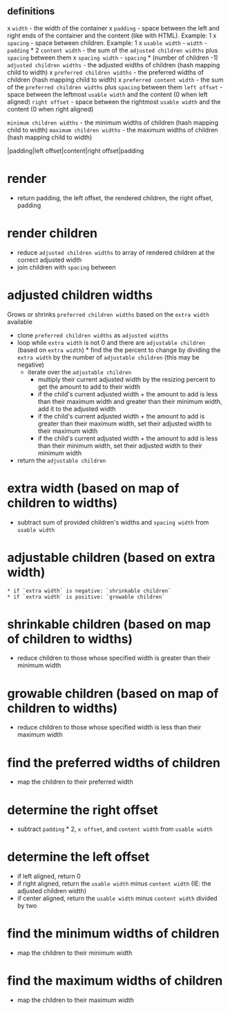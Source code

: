 ## definitions

x `width` - the width of the container
x `padding` - space between the left and right ends of the container and the content (like with HTML). Example: 1
x `spacing` - space between children. Example: 1
x `usable width` - `width` - `padding` * 2
`content width` - the sum of the `adjusted children widths` plus `spacing` between them
x `spacing width` - `spacing` * (number of children -1)
`adjusted children widths` - the adjusted widths of children (hash mapping child to width)
x `preferred children widths` - the preferred widths of children (hash mapping child to width)
x `preferred content width` - the sum of the `preferred children widths` plus `spacing` between them
`left offset` - space between the leftmost `usable width` and the content (0 when left aligned)
`right offset` - space between the rightmost `usable width` and the content (0 when right aligned)

`minimum children widths` - the minimum widths of children (hash mapping child to width)
`maximum children widths` - the maximum widths of children (hash mapping child to width)


|padding|left offset|content|right offset|padding


# render

* return padding, the left offset, the rendered children, the right offset, padding

# render children

* reduce `adjusted children widths` to array of rendered children at the correct adjusted width
* join children with `spacing` between

# adjusted children widths

Grows or shrinks `preferred children widths` based on the `extra width` available

* clone `preferred children widths` as `adjusted widths`
* loop while `extra width` is not 0 and there are `adjustable children` (based on `extra width`)
		* find the the percent to change by dividing the `extra width` by the number of `adjustable children` (this may be negative)
	* iterate over the `adjustable children`
		* multiply their current adjusted width by the resizing percent to get the amount to add to their width
		* if the child's current adjusted width + the amount to add is less than their maximum width and greater than their minimum width, add it to the adjusted width
		* if the child's current adjusted width + the amount to add is greater than their maximum width, set their adjusted width to their maximum width
		* if the child's current adjusted width + the amount to add is less than their minimum width, set their adjusted width to their minimum width
* return the `adjustable children`

# extra width (based on map of children to widths)

* subtract sum of provided children's widths and `spacing width` from `usable width`

# adjustable children (based on extra width)

	* if `extra width` is negative: `shrinkable children`
	* if `extra width` is positive: `growable children`

# shrinkable children (based on map of children to widths)

* reduce children to those whose specified width is greater than their minimum width

# growable children (based on map of children to widths)

* reduce children to those whose specified width is less than their maximum width

# find the preferred widths of children

* map the children to their preferred width

# determine the right offset

* subtract `padding` * 2, `x offset`, and `content width` from `usable width`

# determine the left offset

* if left aligned, return 0
* if right aligned, return the `usable width` minus `content width` (IE: the adjusted children width)
* if center aligned, return the `usable width` minus `content width` divided by two

# find the minimum widths of children

* map the children to their minimum width

# find the maximum widths of children

* map the children to their maximum width
